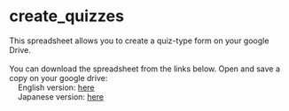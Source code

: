 # create_quizzes<BR>
This spreadsheet allows you to create a quiz-type form on your google Drive.<BR>
<BR>
You can download the spreadsheet from the links below. Open and save a copy on your google drive:<BR>
&nbsp;&nbsp;&nbsp;&nbsp;English version: <a href="https://docs.google.com/spreadsheets/d/1EjzVI4ImwuBrnGxZ4xWEb_SSoBfdjx3xNjRnM3FlhtA">here</a><BR>
&nbsp;&nbsp;&nbsp;&nbsp;Japanese version: <a href="https://docs.google.com/spreadsheets/d/1hfwj8xEK2TOL2FeUAUIKWmVyVuiLSLBBeY_IcIn4WpM">here</a><BR>
<BR>



